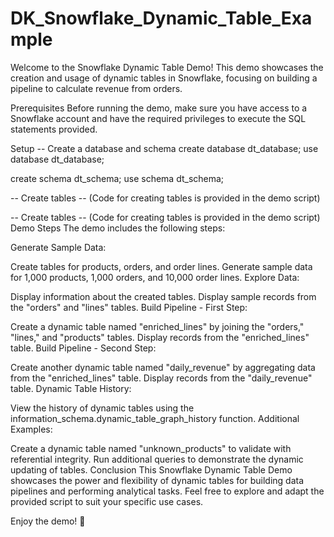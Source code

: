 # DK_Snowflake_Dynamic_Table_Example

Welcome to the Snowflake Dynamic Table Demo! This demo showcases the creation and usage of dynamic tables in Snowflake, focusing on building a pipeline to calculate revenue from orders.

Prerequisites
Before running the demo, make sure you have access to a Snowflake account and have the required privileges to execute the SQL statements provided.

Setup
-- Create a database and schema
create database dt_database;
use database dt_database;

create schema dt_schema;
use schema dt_schema;

-- Create tables
-- (Code for creating tables is provided in the demo script)


-- Create tables
-- (Code for creating tables is provided in the demo script)
Demo Steps
The demo includes the following steps:

Generate Sample Data:

Create tables for products, orders, and order lines.
Generate sample data for 1,000 products, 1,000 orders, and 10,000 order lines.
Explore Data:

Display information about the created tables.
Display sample records from the "orders" and "lines" tables.
Build Pipeline - First Step:

Create a dynamic table named "enriched_lines" by joining the "orders," "lines," and "products" tables.
Display records from the "enriched_lines" table.
Build Pipeline - Second Step:

Create another dynamic table named "daily_revenue" by aggregating data from the "enriched_lines" table.
Display records from the "daily_revenue" table.
Dynamic Table History:

View the history of dynamic tables using the information_schema.dynamic_table_graph_history function.
Additional Examples:

Create a dynamic table named "unknown_products" to validate with referential integrity.
Run additional queries to demonstrate the dynamic updating of tables.
Conclusion
This Snowflake Dynamic Table Demo showcases the power and flexibility of dynamic tables for building data pipelines and performing analytical tasks. Feel free to explore and adapt the provided script to suit your specific use cases.

Enjoy the demo! 🚀
